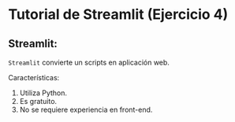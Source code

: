 # Tutorial de Streamlit (Ejercicio 4)

## Streamlit:

`Streamlit` convierte un scripts en aplicación web.

Características:
1. Utiliza Python. 
2. Es gratuito. 
3. No se requiere experiencia en front-end.
